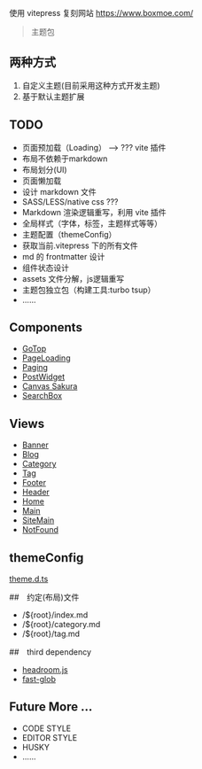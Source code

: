 使用 vitepress 复刻网站 https://www.boxmoe.com/

> 主题包

## 两种方式

1. 自定义主题(目前采用这种方式开发主题)
2. 基于默认主题扩展

## TODO

- 页面预加载（Loading） --> ??? vite 插件
- 布局不依赖于markdown
- 布局划分(UI)
- 页面懒加载
- 设计 markdown 文件
- SASS/LESS/native css ???
- Markdown 渲染逻辑重写，利用 vite 插件
- 全局样式（字体，标签，主题样式等等）
- 主题配置（themeConfig）
- 获取当前.vitepress 下的所有文件
- md 的 frontmatter 设计
- 组件状态设计
- assets 文件分解，js逻辑重写
- 主题包独立包（构建工具:turbo tsup）
- ......

## Components

- [GoTop](./components/GoTop/index.vue)
- [PageLoading](./components/PageLoading/index.vue)
- [Paging](./components/Paging/index.js)
- [PostWidget](./components/PostWidget/index.js)
- [Canvas Sakura](./components/Sakura/index.js)
- [SearchBox](./components/SearchBox/index.js)

## Views

- [Banner](./views/Banner.vue)
- [Blog](./views/widgets/Blog.vue)
- [Category](./views/widgets/Category.vue)
- [Tag](./views/widgets/Tag.vue)
- [Footer](./views/Footer.vue)
- [Header](./views/Header.vue)
- [Home](./views/Home.vue)
- [Main](./views/Main.vue)
- [SiteMain](./views/SiteMain.vue)
- [NotFound](./views/SiteMain.vue)

## themeConfig

[theme.d.ts](./theme.d.ts)

##　约定(布局)文件

- /${root}/index.md
- /${root}/category.md
- /${root}/tag.md

##　third dependency 

- [headroom.js](https://www.npmjs.com/package/headroom.js)
- [fast-glob](https://www.npmjs.com/package/fast-glob)

## Future More ...

- CODE STYLE
- EDITOR STYLE
- HUSKY 
- ......
